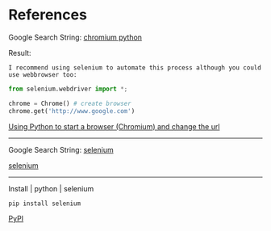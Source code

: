 # References

Google Search String: [chromium python](https://www.google.com/search?q=chromium+python&rlz=1C1YTUH_enIE1084IE1084&oq=chromium+python&gs_lcrp=EgZjaHJvbWUyCQgAEEUYORiABDIHCAEQABiABDIHCAIQABiABDIICAMQABgWGB4yCAgEEAAYFhgeMggIBRAAGBYYHjIICAYQABgWGB4yCAgHEAAYFhgeMggICBAAGBYYHjIKCAkQABgKGBYYHtIBCDQyNDZqMGo3qAIAsAIA&sourceid=chrome&ie=UTF-8)

Result: 

```text
I recommend using selenium to automate this process although you could use webbrowser too:
```

```python
from selenium.webdriver import *;

chrome = Chrome() # create browser
chrome.get('http://www.google.com')
```

[Using Python to start a browser (Chromium) and change the url](https://stackoverflow.com/questions/30123632/using-python-to-start-a-browser-chromium-and-change-the-url)

____

Google Search String: [selenium](https://www.google.com/search?q=selenium&rlz=1C1YTUH_enIE1084IE1084&oq=selenium&gs_lcrp=EgZjaHJvbWUyEQgAEEUYORhDGLEDGIAEGIoFMgwIARAAGEMYgAQYigUyDAgCEAAYQxiABBiKBTIMCAMQABhDGIAEGIoFMgwIBBAAGEMYgAQYigUyBggFEEUYPDIGCAYQRRg8MgYIBxBFGDzSAQgyNDA2ajBqN6gCALACAA&sourceid=chrome&ie=UTF-8)

[selenium](https://www.selenium.dev/)

____

Install | python | selenium

```bash
pip install selenium
```

[PyPI](https://pypi.org/project/selenium/)
